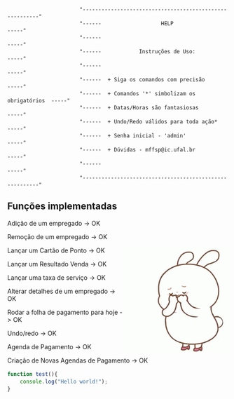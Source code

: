                            "--------------------------------------------------------"
                           "------                   HELP                      -----"
                           "------                                             -----"
                           "------            Instruções de Uso:               -----"
                           "------                                             -----"
                           "------  + Siga os comandos com precisão            -----"
                           "------  + Comandos '*' simbolizam os obrigatórios  -----"  
                           "------  + Datas/Horas são fantasiosas              -----"
                           "------  + Undo/Redo válidos para toda ação*        -----"
                           "------  + Senha inicial - 'admin'                  -----"
                           "------  + Dúvidas - mffsp@ic.ufal.br               -----"
                           "------                                             -----"
                           "--------------------------------------------------------"
      
      


## Funções implementadas

Adição de um empregado -> OK

Remoção de um empregado -> OK

<img src="source/giphy.gif" align= "right">

Lançar um Cartão de Ponto -> OK

Lançar um Resultado Venda -> OK

Lançar uma taxa de serviço -> OK

Alterar detalhes de um empregado -> OK

Rodar a folha de pagamento para hoje -> OK

Undo/redo -> OK

Agenda de Pagamento -> OK

Criação de Novas Agendas de Pagamento -> OK

```javascript
function test(){
	console.log("Hello world!");
}
